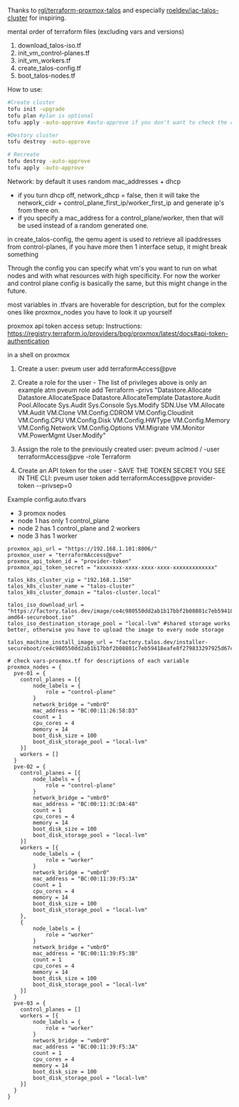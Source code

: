 Thanks to
[rgl/terraform-proxmox-talos](https://github.com/rgl/terraform-proxmox-talos) and especially [roeldev/iac-talos-cluster](https://github.com/roeldev/iac-talos-cluster) for inspiring.


mental order of terraform files (excluding vars and versions)
1. download_talos-iso.tf
2. init_vm_control-planes.tf
3. init_vm_workers.tf
4. create_talos-config.tf
5. boot_talos-nodes.tf


How to use:

```bash
#Create cluster
tofu init -upgrade
tofu plan #plan is optional
tofu apply -auto-approve #auto-approve if you don't want to check the changes

#Destory cluster
tofu destroy -auto-approve

# Recreate 
tofu destroy -auto-approve
tofu apply -auto-approve
```

Network:
by default it uses random mac_addresses + dhcp
- if you turn dhcp off, network_dhcp = false, then it will take the network_cidr + control_plane_first_ip/worker_first_ip and generate ip's from there on.
- if you specify a mac_address for a control_plane/worker, then that will be used instead of a random generated one.

in create_talos-config, the qemu agent is used to retrieve all ipaddresses from control-planes, if you have more then 1 interface setup, it might break something

Through the config you can specify what vm's you want to run on what nodes and with what resources with high specificity.
For now the worker and control plane config is basically the same, but this might change in the future.

most variables in .tfvars are hoverable for description, but for the complex ones like proxmox_nodes you have to look it up yourself

proxmox api token access setup:
Instructions:
https://registry.terraform.io/providers/bpg/proxmox/latest/docs#api-token-authentication

in a shell on proxmox
1. Create a user:
pveum user add terraformAccess@pve

2. Create a role for the user - The list of privileges above is only an example atm
 pveum role add Terraform -privs "Datastore.Allocate Datastore.AllocateSpace Datastore.AllocateTemplate Datastore.Audit Pool.Allocate Sys.Audit Sys.Console Sys.Modify SDN.Use VM.Allocate VM.Audit VM.Clone VM.Config.CDROM VM.Config.Cloudinit VM.Config.CPU VM.Config.Disk VM.Config.HWType VM.Config.Memory VM.Config.Network VM.Config.Options VM.Migrate VM.Monitor VM.PowerMgmt User.Modify"

3. Assign the role to the previously created user:
    pveum aclmod / -user terraformAccess@pve -role Terraform

4. Create an API token for the user - SAVE THE TOKEN SECRET YOU SEE IN THE CLI: 
pveum user token add terraformAccess@pve provider-token --privsep=0


Example config.auto.tfvars
- 3 promox nodes
- node 1 has only 1 control_plane
- node 2 has 1 control_plane and 2 workers
- node 3 has 1 worker
```HCL
proxmox_api_url = "https://192.168.1.101:8006/"
proxmox_user = "terraformAccess@pve"
proxmox_api_token_id = "provider-token"
proxmox_api_token_secret = "xxxxxxxx-xxxx-xxxx-xxxx-xxxxxxxxxxxxx"

talos_k8s_cluster_vip = "192.168.1.150"
talos_k8s_cluster_name = "talos-cluster"
talos_k8s_cluster_domain = "talos-cluster.local"

talos_iso_download_url = "https://factory.talos.dev/image/ce4c980550dd2ab1b17bbf2b08801c7eb59418eafe8f279833297925d67c7515/v%version%/metal-amd64-secureboot.iso"
talos_iso_destination_storage_pool = "local-lvm" #shared storage works better, otherwise you have to upload the image to every node storage

talos_machine_install_image_url = "factory.talos.dev/installer-secureboot/ce4c980550dd2ab1b17bbf2b08801c7eb59418eafe8f279833297925d67c7515:v%version%"

# check vars-proxmox.tf for descriptions of each variable
proxmox_nodes = {
  pve-01 = {
    control_planes = [{
        node_labels = {
            role = "control-plane"
        }
        network_bridge = "vmbr0"
        mac_address = "BC:00:11:26:58:D3"
        count = 1
        cpu_cores = 4
        memory = 14
        boot_disk_size = 100
        boot_disk_storage_pool = "local-lvm"
    }]
    workers = []
  }
  pve-02 = {
    control_planes = [{
        node_labels = {
            role = "control-plane"
        }
        network_bridge = "vmbr0"
        mac_address = "BC:00:11:3C:DA:48"
        count = 1
        cpu_cores = 4
        memory = 14
        boot_disk_size = 100
        boot_disk_storage_pool = "local-lvm"
    }]
    workers = [{
        node_labels = {
            role = "worker"
        }
        network_bridge = "vmbr0"
        mac_address = "BC:00:11:39:F5:3A"
        count = 1
        cpu_cores = 4
        memory = 14
        boot_disk_size = 100
        boot_disk_storage_pool = "local-lvm"
    },
    {
        node_labels = {
            role = "worker"
        }
        network_bridge = "vmbr0"
        mac_address = "BC:00:11:39:F5:3B"
        count = 1
        cpu_cores = 4
        memory = 14
        boot_disk_size = 100
        boot_disk_storage_pool = "local-lvm"
    }]
  }
  pve-03 = {
    control_planes = []
    workers = [{
        node_labels = {
            role = "worker"
        }
        network_bridge = "vmbr0"
        mac_address = "BC:00:11:39:F5:3A"
        count = 1
        cpu_cores = 4
        memory = 14
        boot_disk_size = 100
        boot_disk_storage_pool = "local-lvm"
    }]
  }
}

```